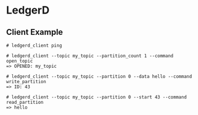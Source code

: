 # LedgerD

## Client Example

    # ledgerd_client ping

    # ledgerd_client --topic my_topic --partition_count 1 --command open_topic
    => OPENED: my_topic

    # ledgerd_client --topic my_topic --partition 0 --data hello --command write_partition
    => ID: 43
    
    # ledgerd_client --topic my_topic --partition 0 --start 43 --command read_partition
    => hello
